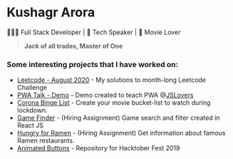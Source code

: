 # Kushagr Arora
🧑🏻‍💻 Full Stack Developer | 🎤 Tech Speaker | 🍿 Movie Lover

> **Jack of all trades, Master of One**

### Some interesting projects that I have worked on:
  - [Leetcode - August 2020](https://github.com/kushagrarora17/leetcode-august) - My solutions to month-long Leetcode Challenge
  - [PWA Talk - Demo](https://friends-pwa-demo.netlify.app/) - Demo created to teach PWA @[JSLovers](https://jslovers.com/)
  - [Corona Binge List](https://csb-wswo8-hss191lr3.now.sh/) - Create your movie bucket-list to watch during lockdown.
  - [Game Finder](https://happy-hodgkin-d03aed.netlify.app) - (Hiring Assignment) Game search and filter created in React JS
  - [Hungry for Ramen](https://modest-shirley-ff4c44.netlify.app/) - (Hiring Assignment) Get information about famous Ramen restaurants.
  - [Animated Buttons](https://frosty-goldstine-b1ef25.netlify.com/) - Repository for Hacktober Fest 2019

<!--
**kushagrarora17/kushagrarora17** is a ✨ _special_ ✨ repository because its `README.md` (this file) appears on your GitHub profile.

Here are some ideas to get you started:

- 🔭 I’m currently working on ...
- 🌱 I’m currently learning ...
- 👯 I’m looking to collaborate on ...
- 🤔 I’m looking for help with ...
- 💬 Ask me about ...
- 📫 How to reach me: ...
- 😄 Pronouns: ...
- ⚡ Fun fact: ...
-->
